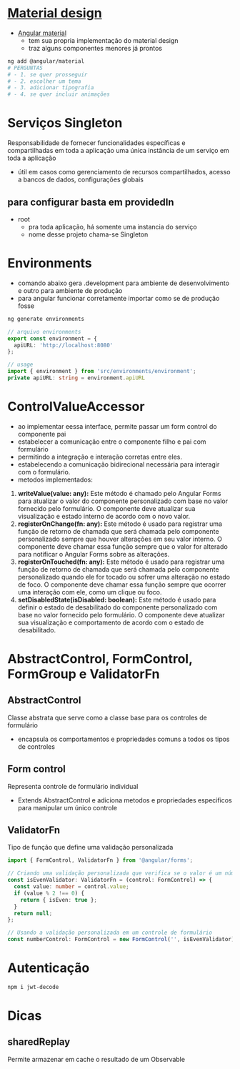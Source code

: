 # [Material design](https://m3.material.io/components/text-fields/overview)
- [Angular material](https://material.angular.io/)
  - tem sua propria implementação do material design
  - traz alguns componentes menores já prontos
```sh
ng add @angular/material
# PERGUNTAS
# - 1. se quer prosseguir
# - 2. escolher um tema
# - 3. adicionar tipografia
# - 4. se quer incluir animações
```
# Serviços Singleton
Responsabilidade de fornecer funcionalidades específicas e compartilhadas em toda a aplicação
uma única instância de um serviço em toda a aplicação
- útil em casos como gerenciamento de recursos compartilhados, acesso a bancos de dados, configurações globais
## para configurar basta em providedIn
- root
  - pra toda aplicação, há somente uma instancia do serviço
  - nome desse projeto chama-se Singleton

# Environments
- comando abaixo gera .development para ambiente de desenvolvimento e outro para ambiente de produção
- para angular funcionar corretamente importar como se de produção fosse
```sh
ng generate environments
```
```ts
// arquivo environments
export const environment = {
  apiURL: 'http://localhost:8080'
};

// usage
import { environment } from 'src/environments/environment';
private apiURL: string = environment.apiURL
```

# ControlValueAccessor
- ao implementar eessa interface, permite passar um form control do componente pai
- estabelecer a comunicação entre o componente filho e pai com formulário
- permitindo a integração e interação corretas entre eles.
- estabelecendo a comunicação bidirecional necessária para interagir com o formulário.
- metodos implementados:
1. **writeValue(value: any):** Este método é chamado pelo Angular Forms para atualizar o valor do componente personalizado com base no valor fornecido pelo formulário. O componente deve atualizar sua visualização e estado interno de acordo com o novo valor.
2. **registerOnChange(fn: any):** Este método é usado para registrar uma função de retorno de chamada que será chamada pelo componente personalizado sempre que houver alterações em seu valor interno. O componente deve chamar essa função sempre que o valor for alterado para notificar o Angular Forms sobre as alterações.
3. **registerOnTouched(fn: any):** Este método é usado para registrar uma função de retorno de chamada que será chamada pelo componente personalizado quando ele for tocado ou sofrer uma alteração no estado de foco. O componente deve chamar essa função sempre que ocorrer uma interação com ele, como um clique ou foco.
4. **setDisabledState(isDisabled: boolean):** Este método é usado para definir o estado de desabilitado do componente personalizado com base no valor fornecido pelo formulário. O componente deve atualizar sua visualização e comportamento de acordo com o estado de desabilitado.

# AbstractControl, FormControl, FormGroup e ValidatorFn
## AbstractControl
Classe abstrata que serve como a classe base para os controles de formulário
- encapsula os comportamentos e propriedades comuns a todos os tipos de controles

## Form control
Representa controle de formulário individual
- Extends AbstractControl e adiciona metodos e propriedades especificos para manipular um único controle

## ValidatorFn
Tipo de função que define uma validação personalizada
```ts
import { FormControl, ValidatorFn } from '@angular/forms';

// Criando uma validação personalizada que verifica se o valor é um número par
const isEvenValidator: ValidatorFn = (control: FormControl) => {
  const value: number = control.value;
  if (value % 2 !== 0) {
    return { isEven: true };
  }
  return null;
};

// Usando a validação personalizada em um controle de formulário
const numberControl: FormControl = new FormControl('', isEvenValidator);

```

# Autenticação
```sh
npm i jwt-decode
```
# Dicas
## sharedReplay
Permite armazenar em cache o resultado de um Observable

